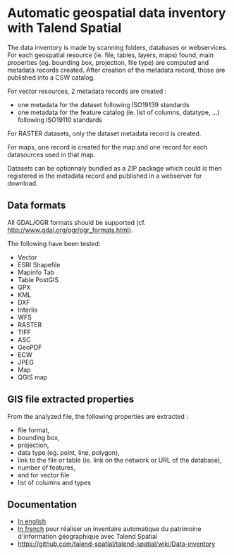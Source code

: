 Automatic geospatial data inventory with Talend Spatial
=======================================================

The data inventory is made by scanning folders, databases or webservices. 
For each geospatial resource (ie. file, tables, layers, maps) found, main properties 
(eg. bounding box, projection, file type) are computed and metadata records created. 
After creation of the metadata record, those are published into a CSW catalog.

For vector resources, 2 metadata records are created :
* one metadata for the dataset following ISO19139 standards
* one metadata for the feature catalog (ie. list of columns, datatype, …) following ISO19110 standards

For RASTER datasets, only the dataset metadata record is created.

For maps, one record is created for the map and one record for each datasources used in that map.

Datasets can be optionnaly bundled as a ZIP package which could is then registered in the metadata record and published in a webserver for download.

Data formats
------------


All GDAL/OGR formats should be supported (cf. http://www.gdal.org/ogr/ogr_formats.html).

The following have been tested:
 * Vector
  * ESRI Shapefile
  * Mapinfo Tab
  * Table PostGIS
  * GPX
  * KML
  * DXF
  * Interlis
  * WFS
 * RASTER
  * TIFF
  * ASC
  * GeoPDF
  * ECW
  * JPEG
 * Map
  * QGIS map

GIS file extracted properties
-----------------------------

From the analyzed file, the following properties are extracted :
 * file format,
 * bounding box,
 * projection,
 * data type (eg. point, line, polygon),
 * link to the file or table (ie. link on the network or URL of the database),
 * number of features,
 * and for vector file 
  * list of columns and types


Documentation
-------------

* [In english](https://docs.google.com/document/d/1Z-lJDGMX1tO3377Ytgoos0nGxqqN2rF-GyqiOB4iAVY/edit?usp=sharing)
* [In french](https://docs.google.com/document/d/10GyQLL9XORawurILl6AUCpP7PDfcQ3D3nkBO1Le3UI8/edit) pour réaliser un inventaire automatique du patrimoine d'information géographique avec Talend Spatial
* https://github.com/talend-spatial/talend-spatial/wiki/Data-inventory
